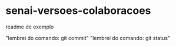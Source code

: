 # senai-versoes-colaboracoes

readme de exemplo


"lembrei do comando: git commit"
"lembrei do comando: git status"

